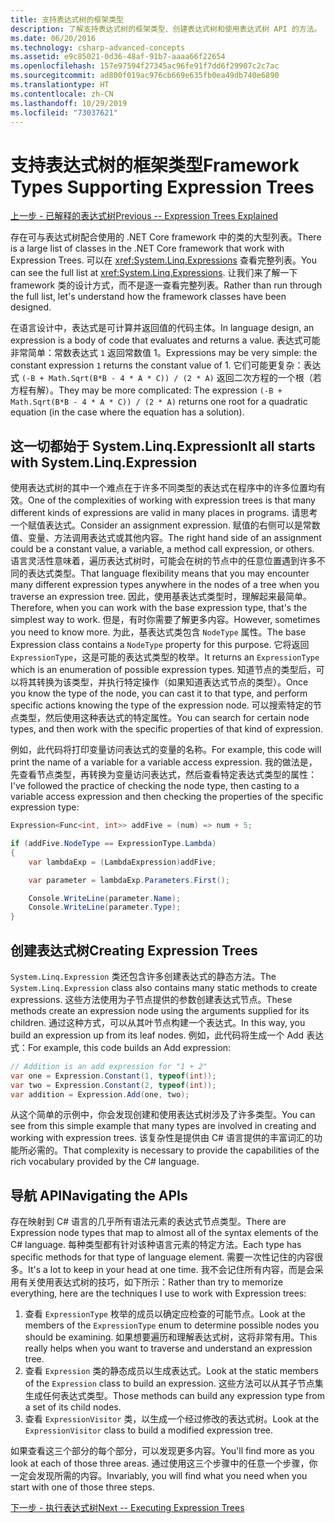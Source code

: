 ```yaml
---
title: 支持表达式树的框架类型
description: 了解支持表达式树的框架类型、创建表达式树和使用表达式树 API 的方法。
ms.date: 06/20/2016
ms.technology: csharp-advanced-concepts
ms.assetid: e9c85021-0d36-48af-91b7-aaaa66f22654
ms.openlocfilehash: 157e97594f27345ac96fe91f7dd6f29907c2c7ac
ms.sourcegitcommit: ad800f019ac976cb669e635fb0ea49db740e6890
ms.translationtype: HT
ms.contentlocale: zh-CN
ms.lasthandoff: 10/29/2019
ms.locfileid: "73037621"
---
```

# <a name="framework-types-supporting-expression-trees"></a><span data-ttu-id="5459c-103">支持表达式树的框架类型</span><span class="sxs-lookup"><span data-stu-id="5459c-103">Framework Types Supporting Expression Trees</span></span>

[<span data-ttu-id="5459c-104">上一步 - 已解释的表达式树</span><span class="sxs-lookup"><span data-stu-id="5459c-104">Previous -- Expression Trees Explained</span></span>](expression-trees-explained.md)

<span data-ttu-id="5459c-105">存在可与表达式树配合使用的 .NET Core framework 中的类的大型列表。</span><span class="sxs-lookup"><span data-stu-id="5459c-105">There is a large list of classes in the .NET Core framework that work with Expression Trees.</span></span>
<span data-ttu-id="5459c-106">可以在 <xref:System.Linq.Expressions> 查看完整列表。</span><span class="sxs-lookup"><span data-stu-id="5459c-106">You can see the full list at <xref:System.Linq.Expressions>.</span></span>
<span data-ttu-id="5459c-107">让我们来了解一下 framework 类的设计方式，而不是逐一查看完整列表。</span><span class="sxs-lookup"><span data-stu-id="5459c-107">Rather than run through the full list, let's understand how the framework classes have been designed.</span></span>

<span data-ttu-id="5459c-108">在语言设计中，表达式是可计算并返回值的代码主体。</span><span class="sxs-lookup"><span data-stu-id="5459c-108">In language design, an expression is a body of code that evaluates and returns a value.</span></span> <span data-ttu-id="5459c-109">表达式可能非常简单：常数表达式 `1` 返回常数值 1。</span><span class="sxs-lookup"><span data-stu-id="5459c-109">Expressions may be very simple: the constant expression `1` returns the constant value of 1.</span></span> <span data-ttu-id="5459c-110">它们可能更复杂：表达式 `(-B + Math.Sqrt(B*B - 4 * A * C)) / (2 * A)` 返回二次方程的一个根（若方程有解）。</span><span class="sxs-lookup"><span data-stu-id="5459c-110">They may be more complicated: The expression `(-B + Math.Sqrt(B*B - 4 * A * C)) / (2 * A)` returns one root for a quadratic equation (in the case where the equation has a solution).</span></span>  

## <a name="it-all-starts-with-systemlinqexpression"></a><span data-ttu-id="5459c-111">这一切都始于 System.Linq.Expression</span><span class="sxs-lookup"><span data-stu-id="5459c-111">It all starts with System.Linq.Expression</span></span>

<span data-ttu-id="5459c-112">使用表达式树的其中一个难点在于许多不同类型的表达式在程序中的许多位置均有效。</span><span class="sxs-lookup"><span data-stu-id="5459c-112">One of the complexities of working with expression trees is that many different kinds of expressions are valid in many places in programs.</span></span> <span data-ttu-id="5459c-113">请思考一个赋值表达式。</span><span class="sxs-lookup"><span data-stu-id="5459c-113">Consider an assignment expression.</span></span> <span data-ttu-id="5459c-114">赋值的右侧可以是常数值、变量、方法调用表达式或其他内容。</span><span class="sxs-lookup"><span data-stu-id="5459c-114">The right hand side of an assignment could be a constant value, a variable, a method call expression, or others.</span></span> <span data-ttu-id="5459c-115">语言灵活性意味着，遍历表达式树时，可能会在树的节点中的任意位置遇到许多不同的表达式类型。</span><span class="sxs-lookup"><span data-stu-id="5459c-115">That language flexibility means that you may encounter many different expression types anywhere in the nodes of a tree when you traverse an expression tree.</span></span> <span data-ttu-id="5459c-116">因此，使用基表达式类型时，理解起来最简单。</span><span class="sxs-lookup"><span data-stu-id="5459c-116">Therefore, when you can work with the base expression type, that's the simplest way to work.</span></span> <span data-ttu-id="5459c-117">但是，有时你需要了解更多内容。</span><span class="sxs-lookup"><span data-stu-id="5459c-117">However, sometimes you need to know more.</span></span>
<span data-ttu-id="5459c-118">为此，基表达式类包含 `NodeType` 属性。</span><span class="sxs-lookup"><span data-stu-id="5459c-118">The base Expression class contains a `NodeType` property for this purpose.</span></span>
<span data-ttu-id="5459c-119">它将返回 `ExpressionType`，这是可能的表达式类型的枚举。</span><span class="sxs-lookup"><span data-stu-id="5459c-119">It returns an `ExpressionType` which is an enumeration of possible expression types.</span></span>
<span data-ttu-id="5459c-120">知道节点的类型后，可以将其转换为该类型，并执行特定操作（如果知道表达式节点的类型）。</span><span class="sxs-lookup"><span data-stu-id="5459c-120">Once you know the type of the node, you can cast it to that type, and perform specific actions knowing the type of the expression node.</span></span> <span data-ttu-id="5459c-121">可以搜索特定的节点类型，然后使用这种表达式的特定属性。</span><span class="sxs-lookup"><span data-stu-id="5459c-121">You can search for certain node types, and then work with the specific properties of that kind of expression.</span></span>

<span data-ttu-id="5459c-122">例如，此代码将打印变量访问表达式的变量的名称。</span><span class="sxs-lookup"><span data-stu-id="5459c-122">For example, this code will print the name of a variable for a variable access expression.</span></span> <span data-ttu-id="5459c-123">我的做法是，先查看节点类型，再转换为变量访问表达式，然后查看特定表达式类型的属性：</span><span class="sxs-lookup"><span data-stu-id="5459c-123">I've followed the practice of checking the node type, then casting to a variable access expression and then checking the properties of the specific expression type:</span></span>

```csharp
Expression<Func<int, int>> addFive = (num) => num + 5;

if (addFive.NodeType == ExpressionType.Lambda)
{
    var lambdaExp = (LambdaExpression)addFive;

    var parameter = lambdaExp.Parameters.First();

    Console.WriteLine(parameter.Name);
    Console.WriteLine(parameter.Type);
}
```

## <a name="creating-expression-trees"></a><span data-ttu-id="5459c-124">创建表达式树</span><span class="sxs-lookup"><span data-stu-id="5459c-124">Creating Expression Trees</span></span>

<span data-ttu-id="5459c-125">`System.Linq.Expression` 类还包含许多创建表达式的静态方法。</span><span class="sxs-lookup"><span data-stu-id="5459c-125">The `System.Linq.Expression` class also contains many static methods to create expressions.</span></span> <span data-ttu-id="5459c-126">这些方法使用为子节点提供的参数创建表达式节点。</span><span class="sxs-lookup"><span data-stu-id="5459c-126">These methods create an expression node using the arguments supplied for its children.</span></span> <span data-ttu-id="5459c-127">通过这种方式，可以从其叶节点构建一个表达式。</span><span class="sxs-lookup"><span data-stu-id="5459c-127">In this way, you build an expression up from its leaf nodes.</span></span> <span data-ttu-id="5459c-128">例如，此代码将生成一个 Add 表达式：</span><span class="sxs-lookup"><span data-stu-id="5459c-128">For example, this code builds an Add expression:</span></span>

```csharp
// Addition is an add expression for "1 + 2"
var one = Expression.Constant(1, typeof(int));
var two = Expression.Constant(2, typeof(int));
var addition = Expression.Add(one, two);
```

<span data-ttu-id="5459c-129">从这个简单的示例中，你会发现创建和使用表达式树涉及了许多类型。</span><span class="sxs-lookup"><span data-stu-id="5459c-129">You can see from this simple example that many types are involved in creating and working with expression trees.</span></span> <span data-ttu-id="5459c-130">该复杂性是提供由 C# 语言提供的丰富词汇的功能所必需的。</span><span class="sxs-lookup"><span data-stu-id="5459c-130">That complexity is necessary to provide the capabilities of the rich vocabulary provided by the C# language.</span></span>

## <a name="navigating-the-apis"></a><span data-ttu-id="5459c-131">导航 API</span><span class="sxs-lookup"><span data-stu-id="5459c-131">Navigating the APIs</span></span>
<span data-ttu-id="5459c-132">存在映射到 C# 语言的几乎所有语法元素的表达式节点类型。</span><span class="sxs-lookup"><span data-stu-id="5459c-132">There are Expression node types that map to almost all of the syntax elements of the C# language.</span></span> <span data-ttu-id="5459c-133">每种类型都有针对该种语言元素的特定方法。</span><span class="sxs-lookup"><span data-stu-id="5459c-133">Each type has specific methods for that type of language element.</span></span> <span data-ttu-id="5459c-134">需要一次性记住的内容很多。</span><span class="sxs-lookup"><span data-stu-id="5459c-134">It's a lot to keep in your head at one time.</span></span> <span data-ttu-id="5459c-135">我不会记住所有内容，而是会采用有关使用表达式树的技巧，如下所示：</span><span class="sxs-lookup"><span data-stu-id="5459c-135">Rather than try to memorize everything, here are the techniques I use to work with Expression trees:</span></span>

1. <span data-ttu-id="5459c-136">查看 `ExpressionType` 枚举的成员以确定应检查的可能节点。</span><span class="sxs-lookup"><span data-stu-id="5459c-136">Look at the members of the `ExpressionType` enum to determine possible nodes you should be examining.</span></span> <span data-ttu-id="5459c-137">如果想要遍历和理解表达式树，这将非常有用。</span><span class="sxs-lookup"><span data-stu-id="5459c-137">This really helps when you want to traverse and understand an expression tree.</span></span>
2. <span data-ttu-id="5459c-138">查看 `Expression` 类的静态成员以生成表达式。</span><span class="sxs-lookup"><span data-stu-id="5459c-138">Look at the static members of the `Expression` class to build an expression.</span></span> <span data-ttu-id="5459c-139">这些方法可以从其子节点集生成任何表达式类型。</span><span class="sxs-lookup"><span data-stu-id="5459c-139">Those methods can build any expression type from a set of its child nodes.</span></span>
3. <span data-ttu-id="5459c-140">查看 `ExpressionVisitor` 类，以生成一个经过修改的表达式树。</span><span class="sxs-lookup"><span data-stu-id="5459c-140">Look at the `ExpressionVisitor` class to build a modified expression tree.</span></span>

<span data-ttu-id="5459c-141">如果查看这三个部分的每个部分，可以发现更多内容。</span><span class="sxs-lookup"><span data-stu-id="5459c-141">You'll find more as you look at each of those three areas.</span></span> <span data-ttu-id="5459c-142">通过使用这三个步骤中的任意一个步骤，你一定会发现所需的内容。</span><span class="sxs-lookup"><span data-stu-id="5459c-142">Invariably, you will find what you need when you start with one of those three steps.</span></span>
 
 [<span data-ttu-id="5459c-143">下一步 - 执行表达式树</span><span class="sxs-lookup"><span data-stu-id="5459c-143">Next -- Executing Expression Trees</span></span>](expression-trees-execution.md)
